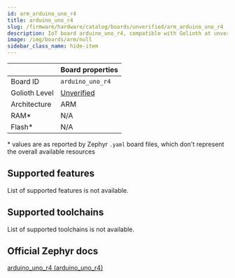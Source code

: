 ```yaml
---
id: arm_arduino_uno_r4
title: arduino_uno_r4
slug: /firmware/hardware/catalog/boards/unverified/arm_arduino_uno_r4
description: IoT board arduino_uno_r4, compatible with Golioth at unverified level.
image: /img/boards/arm/null
sidebar_class_name: hide-item
---
```


[//]: # (This is an auto-generated file, do not edit! Changes to it will be lost upon re-generation)



|                | Board properties     |
| -------------  | -------------------- |
| Board ID       | `arduino_uno_r4` |
| Golioth Level  | [Unverified](/firmware/hardware#unverified-boards) |
| Architecture   | ARM |
| RAM*           | N/A |
| Flash*         | N/A |

\* values are as reported by Zephyr `.yaml` board files, which don't represent the overall available resources



## Supported features

List of supported features is not available.

## Supported toolchains

List of supported toolchains is not available.

## Official Zephyr docs

[arduino_uno_r4 (arduino_uno_r4)](https://docs.zephyrproject.org/3.6.0/boards/arm/arduino_uno_r4/doc/index.html)
